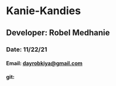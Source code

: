 # Kanie-Kandies
## Developer: Robel Medhanie
### Date: 11/22/21
#### Email: dayrobkiya@gmail.com
#### git: 
